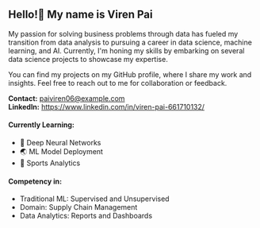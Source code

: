 <h2>Hello!🙋 My name is Viren Pai</h2>
<p>My passion for solving business problems through data has fueled my transition from data analysis to pursuing a career in data science, machine learning, and AI.
Currently, I'm honing my skills by embarking on several data science projects to showcase my expertise. </p>
         
<p>You can find my projects on my GitHub profile, where I share my work and insights. 
Feel free to reach out to me for collaboration or feedback.</p>

<b>Contact:</b> paiviren06@example.com<br>
<b>LinkedIn:</b> https://www.linkedin.com/in/viren-pai-661710132/

<h4>Currently Learning:</h4>
<ul>
<li>🧠 Deep Neural Networks</li>
<li>🌏 ML Model Deployment</li>
<li>🏏 Sports Analytics</li>
</ul>

<h4>Competency in:</h4>
<ul>
<li>Traditional ML: Supervised and Unsupervised</li>
<li>Domain: Supply Chain Management</li>
<li>Data Analytics: Reports and Dashboards</li>
</ul>


 
